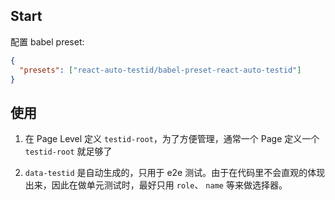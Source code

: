 ## Start

配置 babel preset:

```json
{
  "presets": ["react-auto-testid/babel-preset-react-auto-testid"]
}
```

## 使用

1. 在 Page Level 定义 `testid-root`，为了方便管理，通常一个 Page 定义一个 `testid-root` 就足够了

2. `data-testid` 是自动生成的，只用于 e2e 测试。由于在代码里不会直观的体现出来，因此在做单元测试时，最好只用 `role`、 `name` 等来做选择器。

